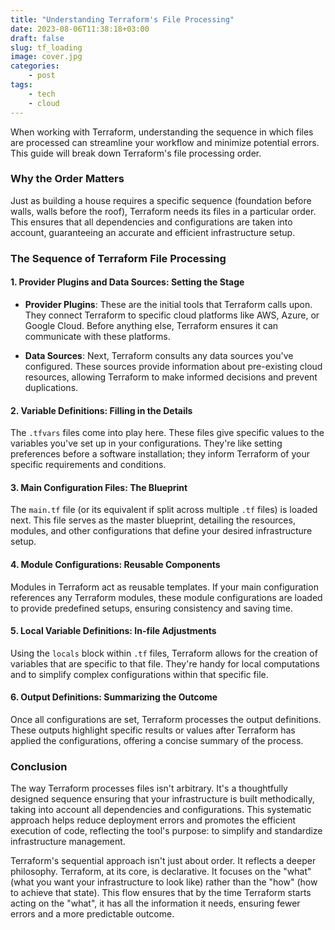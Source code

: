 ```yaml
---
title: "Understanding Terraform's File Processing"
date: 2023-08-06T11:38:18+03:00
draft: false
slug: tf_loading
image: cover.jpg
categories:
    - post
tags:
    - tech
    - cloud
---
```


When working with Terraform, understanding the sequence in which files are processed can streamline your workflow and minimize potential errors. This guide will break down Terraform's file processing order.

### **Why the Order Matters**

Just as building a house requires a specific sequence (foundation before walls, walls before the roof), Terraform needs its files in a particular order. This ensures that all dependencies and configurations are taken into account, guaranteeing an accurate and efficient infrastructure setup.

### **The Sequence of Terraform File Processing**

#### **1. Provider Plugins and Data Sources: Setting the Stage**

* **Provider Plugins**: These are the initial tools that Terraform calls upon. They connect Terraform to specific cloud platforms like AWS, Azure, or Google Cloud. Before anything else, Terraform ensures it can communicate with these platforms.
  
* **Data Sources**: Next, Terraform consults any data sources you've configured. These sources provide information about pre-existing cloud resources, allowing Terraform to make informed decisions and prevent duplications.

#### **2. Variable Definitions: Filling in the Details**

The `.tfvars` files come into play here. These files give specific values to the variables you've set up in your configurations. They're like setting preferences before a software installation; they inform Terraform of your specific requirements and conditions.

#### **3. Main Configuration Files: The Blueprint**

The `main.tf` file (or its equivalent if split across multiple `.tf` files) is loaded next. This file serves as the master blueprint, detailing the resources, modules, and other configurations that define your desired infrastructure setup.

#### **4. Module Configurations: Reusable Components**

Modules in Terraform act as reusable templates. If your main configuration references any Terraform modules, these module configurations are loaded to provide predefined setups, ensuring consistency and saving time.

#### **5. Local Variable Definitions: In-file Adjustments**

Using the `locals` block within `.tf` files, Terraform allows for the creation of variables that are specific to that file. They're handy for local computations and to simplify complex configurations within that specific file.

#### **6. Output Definitions: Summarizing the Outcome**

Once all configurations are set, Terraform processes the output definitions. These outputs highlight specific results or values after Terraform has applied the configurations, offering a concise summary of the process.



### **Conclusion**

The way Terraform processes files isn't arbitrary. It's a thoughtfully designed sequence ensuring that your infrastructure is built methodically, taking into account all dependencies and configurations. This systematic approach helps reduce deployment errors and promotes the efficient execution of code, reflecting the tool's purpose: to simplify and standardize infrastructure management.

Terraform's sequential approach isn't just about order. It reflects a deeper philosophy. Terraform, at its core, is declarative. It focuses on the "what" (what you want your infrastructure to look like) rather than the "how" (how to achieve that state). This flow ensures that by the time Terraform starts acting on the "what", it has all the information it needs, ensuring fewer errors and a more predictable outcome.
